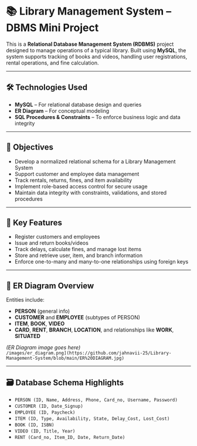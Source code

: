 # 📚 Library Management System – DBMS Mini Project

This is a **Relational Database Management System (RDBMS)** project designed to manage operations of a typical library. Built using **MySQL**, the system supports tracking of books and videos, handling user registrations, rental operations, and fine calculation.

---

## 🛠️ Technologies Used
- **MySQL** – For relational database design and queries
- **ER Diagram** – For conceptual modeling
- **SQL Procedures & Constraints** – To enforce business logic and data integrity

---

## 🎯 Objectives
- Develop a normalized relational schema for a Library Management System
- Support customer and employee data management
- Track rentals, returns, fines, and item availability
- Implement role-based access control for secure usage
- Maintain data integrity with constraints, validations, and stored procedures

---

## 🧩 Key Features
- Register customers and employees
- Issue and return books/videos
- Track delays, calculate fines, and manage lost items
- Store and retrieve user, item, and branch information
- Enforce one-to-many and many-to-one relationships using foreign keys

---

## 📌 ER Diagram Overview
Entities include:
- **PERSON** (general info)
- **CUSTOMER** and **EMPLOYEE** (subtypes of PERSON)
- **ITEM**, **BOOK**, **VIDEO**
- **CARD**, **RENT**, **BRANCH**, **LOCATION**, and relationships like **WORK**, **SITUATED**

*(ER Diagram image goes here)*  
`/images/er_diagram.png](https://github.com/jahnavii-25/Library-Management-System/blob/main/ER%20DIAGRAM.jpg)`

---

## 🗃️ Database Schema Highlights
- `PERSON (ID, Name, Address, Phone, Card_no, Username, Password)`
- `CUSTOMER (ID, Date_Signup)`
- `EMPLOYEE (ID, Paycheck)`
- `ITEM (ID, Type, Availability, State, Delay_Cost, Lost_Cost)`
- `BOOK (ID, ISBN)`
- `VIDEO (ID, Title, Year)`
- `RENT (Card_no, Item_ID, Date, Return_Date)`
